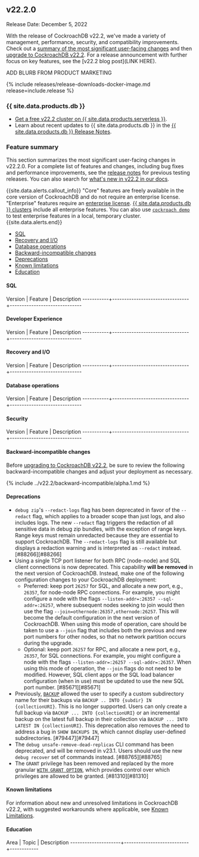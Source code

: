 ## v22.2.0

Release Date: December 5, 2022

With the release of CockroachDB v22.2, we've made a variety of management, performance, security, and compatibility improvements. Check out a [summary of the most significant user-facing changes](#v22-2-0-feature-summary) and then [upgrade to CockroachDB v22.2](../v22.2/upgrade-cockroach-version.html). For a release announcement with further focus on key features, see the [v22.2 blog post](LINK HERE).

ADD BLURB FROM PRODUCT MARKETING

{% include releases/release-downloads-docker-image.md release=include.release %}

<h3 id="v22-2-0-{{ site.data.products.db | downcase | replace: " ", "-" }}">{{ site.data.products.db }}</h3>

- <a href="https://cockroachlabs.cloud/signup?referralId=docs_crdb_release_notes" rel="noopener" target="_blank">Get a free v22.2 cluster on {{ site.data.products.serverless }}</a>.
- Learn about recent updates to {{ site.data.products.db }} in the [{{ site.data.products.db }} Release Notes](cloud.html).

<h3 id="v22-2-0-feature-summary">Feature summary</h3>

This section summarizes the most significant user-facing changes in v22.2.0. For a complete list of features and changes, including bug fixes and performance improvements, see the [release notes](index.html#testing-releases) for previous testing releases. You can also search for [what's new in v22.2 in our docs](../search.html?query=new%20in%20v22.2).

{{site.data.alerts.callout_info}}
"Core" features are freely available in the core version of CockroachDB and do not require an enterprise license. "Enterprise" features require an [enterprise license](https://www.cockroachlabs.com/get-cockroachdb/enterprise/). [{{ site.data.products.db }} clusters](https://cockroachlabs.cloud/) include all enterprise features. You can also use [`cockroach demo`](../v22.2/cockroach-demo.html) to test enterprise features in a local, temporary cluster.
{{site.data.alerts.end}}

- [SQL](#v22-2-0-sql)
- [Recovery and I/O](#v22-2-0-recovery-and-i-o)
- [Database operations](#v22-2-0-database-operations)
- [Backward-incompatible changes](#v22-2-0-backward-incompatible-changes)
- [Deprecations](#v22-2-0-deprecations)
- [Known limitations](#v22-2-0-known-limitations)
- [Education](#v22-2-0-education)

<style>
    table td:first-child {
        min-width: 100px !important;
    }
    table td:nth-child(2) {
        min-width: 200px !important;
    }
</style>

<h4 id="v22-2-0-sql">SQL</h4>

Version    | Feature                        | Description
-----------+--------------------------------+------------------------------


<h4 id="v22-2-0-developer-experience">Developer Experience</h4>

Version    | Feature                        | Description
-----------+--------------------------------+------------------------------

<h4 id="v22-2-0-recovery-and-i-o">Recovery and I/O</h4>

Version    | Feature                        | Description
-----------+--------------------------------+------------------------------


<h4 id="v22-2-0-database-operations">Database operations</h4>

Version    | Feature                        | Description
-----------+--------------------------------+------------------------------


<h4 id="v22-2-0-security">Security</h4>

Version    | Feature                        | Description
-----------+--------------------------------+------------------------------


<h4 id="v22-2-0-backward-incompatible-changes">Backward-incompatible changes</h4>

Before [upgrading to CockroachDB v22.2](../v22.2/upgrade-cockroach-version.html), be sure to review the following backward-incompatible changes and adjust your deployment as necessary.

{% include ../v22.2/backward-incompatible/alpha.1.md %}

<h4 id="v22-2-0-deprecations">Deprecations</h4>

- `debug zip`'s `--redact-logs` flag has been deprecated in favor of the `--redact` flag, which applies to a broader scope than just logs, and also includes logs. The new `--redact` flag triggers the redaction of all sensitive data in debug zip bundles, with the exception of range keys. Range keys must remain unredacted because they are essential to support CockroachDB. The `--redact-logs` flag is still available but displays a redaction warning and is interpreted as `--redact` instead. [#88266][#88266]
- Using a single TCP port listener for both RPC (node-node) and SQL client connections is now deprecated. This capability **will be removed** in the next version of CockroachDB. Instead, make one of the following configuration changes to your CockroachDB deployment:
    - Preferred: keep port `26257` for SQL, and allocate a new port, e.g., `26357`, for node-node RPC connections. For example, you might configure a node with the flags `--listen-addr=:26357 --sql-addr=:26257`, where subsequent nodes seeking to join would then use the flag `--join=othernode:26357,othernode:26257`. This will become the default configuration in the next version of CockroachDB. When using this mode of operation, care should be taken to use a `--join` flag that includes both the previous and new port numbers for other nodes, so that no network partition occurs during the upgrade.
    - Optional: keep port `26257` for RPC, and allocate a new port, e.g., `26357`, for SQL connections. For example, you might configure a node with the flags `--listen-addr=:26257 --sql-addr=:26357`. When using this mode of operation, the `--join` flags do not need to be modified. However, SQL client apps or the SQL load balancer configuration (when in use) must be updated to use the new SQL port number. [#85671][#85671]
- Previously, [`BACKUP`](../v22.2/backup.html) allowed the user to specify a custom subdirectory name for their backups via `BACKUP .. INTO {subdir} IN {collectionURI}`. This is no longer supported. Users can only create a full backup via `BACKUP ... INTO {collectionURI}` or an incremental backup on the latest full backup in their collection via `BACKUP ... INTO LATEST IN {collectionURI}`. This deprecation also removes the need to address a bug in `SHOW BACKUPS IN`, which cannot display user-defined subdirectories. [#79447][#79447]
- The `debug unsafe-remove-dead-replicas` CLI command has been deprecated, and will be removed in v23.1. Users should use the new `debug recover` set of commands instead. [#88765][#88765]
- The `GRANT` privilege has been removed and replaced by the more granular [`WITH GRANT OPTION`](../v22.2/grant.html#grant-privileges-with-the-option-to-grant-to-others), which provides control over which privileges are allowed to be granted. [#81310][#81310]

<h4 id="v22-2-0-known-limitations">Known limitations</h4>

For information about new and unresolved limitations in CockroachDB v22.2, with suggested workarounds where applicable, see [Known Limitations](../v22.2/known-limitations.html).

<h4 id="v22-2-0-education">Education</h4>

Area                 | Topic                     | Description
---------------------+---------------------------+------------
